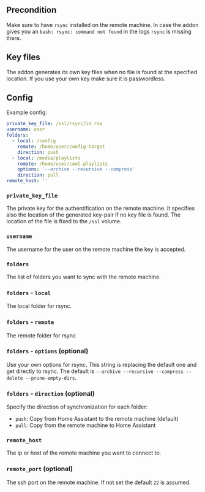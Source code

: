 ## Precondition

Make sure to have `rsync` installed on the remote machine. In case the addon gives you an `bash: rsync: command not found` in the logs `rsync` is missing there.

## Key files

The addon generates its own key files when no file is found at the specified location. If you use your own key make sure it is passwordless.

## Config

Example config:

```yaml
private_key_file: /ssl/rsync/id_rsa
username: user
folders:
  - local: /config
    remote: /home/user/config-target
    direction: push
  - local: /media/playlists
    remote: /home/user/cool-playlists
    options: '--archive --recursive --compress'
    direction: pull
remote_host: ''

```

### `private_key_file`

The private key for the authentification on the remote machine. It specifies also the location of the generated key-pair if no key file is found.
The location of the file is fixed to the `/ssl` volume.

### `username`

The username for the user on the remote machine the key is accepted.

### `folders`

The list of folders you want to sync with the remote machine.

### `folders` - `local`

The local folder for rsync.

### `folders` - `remote`

The remote folder for rsync

### `folders` - `options` (optional)

Use your own options for rsync. This string is replacing the default one and get directly to rsync. The default is `--archive --recursive --compress --delete --prune-empty-dirs`.

### `folders` - `direction` (optional)

Specify the direction of synchronization for each folder:
- `push`: Copy from Home Assistant to the remote machine (default)
- `pull`: Copy from the remote machine to Home Assistant

### `remote_host`

The ip or host of the remote machine you want to connect to.

### `remote_port` (optional)

The ssh port on the remote machine. If not set the default `22` is assumed.
